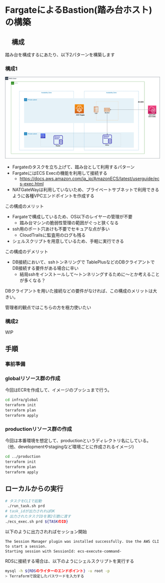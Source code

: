 # FargateによるBastion(踏み台ホスト)の構築

## 　構成

踏み台を構成するにあたり、以下2パターンを構築します

### 構成1

![Fargate構成](docs/images/system_configuration.png)

- Fargateのタスクを立ち上げて、踏み台として利用するパターン
- FargateにはECS Execの機能を利用して接続する
  - https://docs.aws.amazon.com/ja_jp/AmazonECS/latest/userguide/ecs-exec.html
- NATGateWayは利用していないため、プライベートサブネットで利用できるように各種VPCエンドポイントを作成する

この構成のメリット

- Fargateで構成しているため、OS以下のレイヤーの管理が不要
  - 踏み台マシンの脆弱性管理の範囲がぐっと狭くなる
- ssh用のポート穴あけも不要でセキュアな点が多い
  - CloudTrailsに監査用のログも残る
- シェルスクリプトを用意しているため、手軽に実行できる

この構成のデメリット

- DB接続において、sshトンネリングで TablePlusなどのDBクライアントでDB接続する要件がある場合に辛い
  - 結局sshをインストールして〜トンネリングするために〜とか考えることが多くなる？

DBクライアントを用いた接続などの要件がなければ、この構成のメリットは大きい。

管理者的観点ではこちらの方を極力使いたい

### 構成2

WIP

## 手順

### 事前準備

### globalリソース群の作成

今回はECRを作成して、イメージのプッシュまで行う。

```bash
cd infra/global
terraform init
terraform plan
terraform apply
```

### productionリソース群の作成

今回は本番環境を想定して、productionというディレクトリ名にしている。
（他、developmentやstagingなど環境ごとに作成されるイメージ)


```bash
cd ../production
terraform init
terraform plan
terraform apply
```

## ローカルからの実行

```bash
# タスクをCLIで起動
 ./run_task.sh prd
# task_idが出力されればOK
# 出力されたタスクIDを第2引数に渡す
./ecs_exec.sh prd ${TASKのID}
```

以下のように出力されればセッション開始

```
The Session Manager plugin was installed successfully. Use the AWS CLI to start a session.
Starting session with SessionId: ecs-execute-command-
```

RDSに接続する場合は、以下のようにシェルスクリプトを実行する

```bash
mysql -h ${RDSのライターのエンドポイント} -u root -p
> Terraformで設定したパスワードを入力する
```


